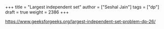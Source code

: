 +++
title = "Largest independent set"
author = ["Seshal Jain"]
tags = ["dp"]
draft = true
weight = 2386
+++

<https://www.geeksforgeeks.org/largest-independent-set-problem-dp-26/>

